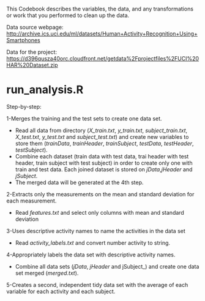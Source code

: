 This Codebook describes the variables, the data, and any transformations or work that you performed to clean up the data. 

Data source webpage: </url>http://archive.ics.uci.edu/ml/datasets/Human+Activity+Recognition+Using+Smartphones</url> 

Data for the project: </url> https://d396qusza40orc.cloudfront.net/getdata%2Fprojectfiles%2FUCI%20HAR%20Dataset.zip</url>

run_analysis.R
===============

Step-by-step:

1-Merges the training and the test sets to create one data set.

  * Read all data from directory (_X_train.txt_, _y_train.txt_, _subject_train.txt_, _X_test.txt_, _y_test.txt_ and _subject_test.txt_) and create new variables to store them (_trainData_, _trainHeader_, _trainSubject_, _testData_, _testHeader_, _testSubject_).
  * Combine each dataset (train data with test data, trai header with test header, train subject with test subject) in order to create only one with train and test data. Each joined dataset is stored on _jData_,_jHeader_ and _jSubject_.
  * The merged data will be generated at the 4th step.

2-Extracts only the measurements on the mean and standard deviation for each measurement. 

 * Read _features.txt_ and select only columns with mean and standard deviation

3-Uses descriptive activity names to name the activities in the data set

 * Read _activity_labels.txt_ and convert number activity to string.

4-Appropriately labels the data set with descriptive activity names. 

 * Combine all data sets (_jData_, _jHeader_ and jSubject_) and create one data set merged (_merged.txt_).
 
5-Creates a second, independent tidy data set with the average of each variable for each activity and each subject. 




